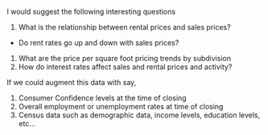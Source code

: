 I would suggest the following interesting questions
1. What is the relationship between rental prices and sales prices?
  * Do rent rates go up and down with sales prices?
1. What are the price per square foot pricing trends by subdivision
1. How do interest rates affect sales and rental prices and activity?

If we could augment this data with say,
1. Consumer Confidence levels at the time of closing
1. Overall employment or unemployment rates at time of closing
1. Census data such as demographic data, income levels, education levels, etc…
